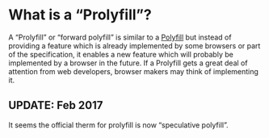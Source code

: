 # What is a “Prolyfill”?

A “Prolyfill” or “forward polyfill” is similar to a [Polyfill](https://en.wikipedia.org/wiki/Polyfill) but instead of providing a feature which is already implemented by some browsers or part of the specification, it enables a new feature which will probably be implemented by a browser in the future. If a Prolyfill gets a great deal of attention from web developers, browser makers may think of implementing it.


## UPDATE: Feb 2017

It seems the official therm for prolyfill is now “speculative polyfill”.

